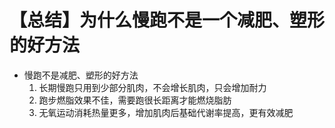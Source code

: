 # 【总结】为什么慢跑不是一个减肥、塑形的好方法

-   慢跑不是减肥、塑形的好方法
    1.  长期慢跑只用到少部分肌肉，不会增长肌肉，只会增加耐力
    2.  跑步燃脂效果不佳，需要跑很长距离才能燃烧脂肪
    3.  无氧运动消耗热量更多，增加肌肉后基础代谢率提高，更有效减肥